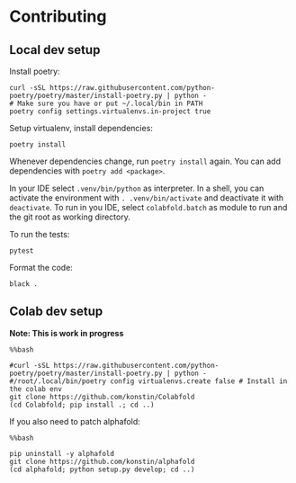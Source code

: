 # Contributing

## Local dev setup

Install poetry:

```shell
curl -sSL https://raw.githubusercontent.com/python-poetry/poetry/master/install-poetry.py | python -
# Make sure you have or put ~/.local/bin in PATH
poetry config settings.virtualenvs.in-project true
```

Setup virtualenv, install dependencies:

```shell
poetry install
```

Whenever dependencies change, run `poetry install` again. You can add dependencies with `poetry add <package>`.

In your IDE select `.venv/bin/python` as interpreter. In a shell, you can activate the environment with `. .venv/bin/activate` and deactivate it with `deactivate`. To run in you IDE, select `colabfold.batch` as module to run and the git root as working directory.

To run the tests: 

```shell
pytest
```

Format the code:

```shell
black .
```

## Colab dev setup

**Note: This is work in progress**

```shell
%%bash

#curl -sSL https://raw.githubusercontent.com/python-poetry/poetry/master/install-poetry.py | python -
#/root/.local/bin/poetry config virtualenvs.create false # Install in the colab env
git clone https://github.com/konstin/Colabfold
(cd Colabfold; pip install .; cd ..)
```

If you also need to patch alphafold:

```shell
%%bash

pip uninstall -y alphafold
git clone https://github.com/konstin/alphafold
(cd alphafold; python setup.py develop; cd ..)
```